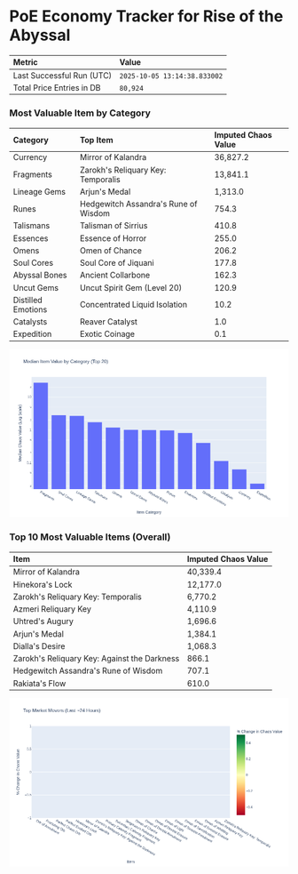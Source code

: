 # PoE Economy Tracker for Rise of the Abyssal

<!-- START_MAINTENANCE -->
| Metric | Value |
|:---|:---|
| Last Successful Run (UTC) | `2025-10-05 13:14:38.833002` |
| Total Price Entries in DB | `80,924` |

<!-- END_MAINTENANCE -->

<!-- START_DATAFRAME_DEBUG -->
<!-- END_DATAFRAME_DEBUG -->

<!-- START_CATEGORY_ANALYSIS -->
### Most Valuable Item by Category
| Category | Top Item | Imputed Chaos Value |
| :--- | :--- | :--- |
| Currency | Mirror of Kalandra | 36,827.2 |
| Fragments | Zarokh's Reliquary Key: Temporalis | 13,841.1 |
| Lineage Gems | Arjun's Medal | 1,313.0 |
| Runes | Hedgewitch Assandra's Rune of Wisdom | 754.3 |
| Talismans | Talisman of Sirrius | 410.8 |
| Essences | Essence of Horror | 255.0 |
| Omens | Omen of Chance | 206.2 |
| Soul Cores | Soul Core of Jiquani | 177.8 |
| Abyssal Bones | Ancient Collarbone | 162.3 |
| Uncut Gems | Uncut Spirit Gem (Level 20) | 120.9 |
| Distilled Emotions | Concentrated Liquid Isolation | 10.2 |
| Catalysts | Reaver Catalyst | 1.0 |
| Expedition | Exotic Coinage | 0.1 |


![Category Analysis Chart](charts/category_analysis.png)
<!-- END_ANALYSIS -->

<!-- START_ANALYSIS -->
### Top 10 Most Valuable Items (Overall)
| Item | Imputed Chaos Value |
| :--- | :--- |
| Mirror of Kalandra | 40,339.4 |
| Hinekora's Lock | 12,177.0 |
| Zarokh's Reliquary Key: Temporalis | 6,770.2 |
| Azmeri Reliquary Key | 4,110.9 |
| Uhtred's Augury | 1,696.6 |
| Arjun's Medal | 1,384.1 |
| Dialla's Desire | 1,068.3 |
| Zarokh's Reliquary Key: Against the Darkness | 866.1 |
| Hedgewitch Assandra's Rune of Wisdom | 707.1 |
| Rakiata's Flow | 610.0 |


![Market Movers Chart](charts/market_movers.png)
<!-- END_ANALYSIS -->
